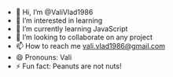 - 👋 Hi, I’m @ValiVlad1986
- 👀 I’m interested in learning
- 🌱 I’m currently learning JavaScript
- 💞️ I’m looking to collaborate on any project
- 📫 How to reach me vali.vlad1986@gmail.com
- 😄 Pronouns: Vali
- ⚡ Fun fact: Peanuts are not nuts!

<!---
ValiVlad1986/ValiVlad1986 is a ✨ special ✨ repository because its `README.md` (this file) appears on your GitHub profile.
You can click the Preview link to take a look at your changes.
--->
